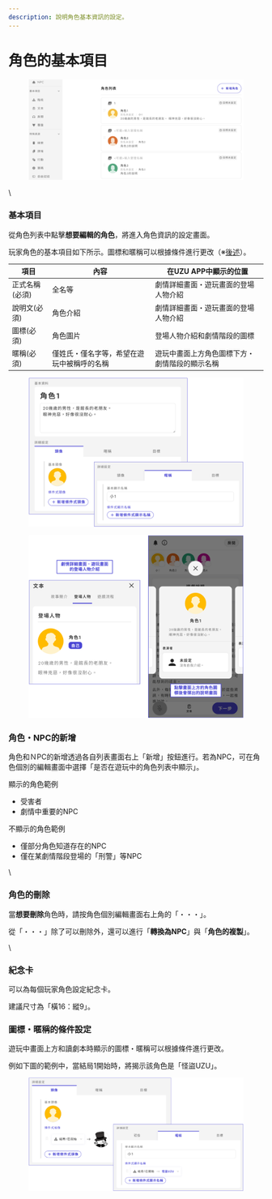 ```yaml
---
description: 說明角色基本資訊的設定。
---
```


# 角色的基本項目

<figure><img src="../../.gitbook/assets/スクリーンショット 2025-01-09 16.30.05.png" alt=""><figcaption></figcaption></figure>

\\

### 基本項目

從角色列表中點擊**想要編輯的角色**，將進入角色資訊的設定畫面。

玩家角色的基本項目如下所示。圖標和暱稱可以根據條件進行更改（※[後述](basic.md#tu-biao-ni-cheng-de-tiao-jian-she-ding)）。

| 項目       | 內容                    | 在UZU APP中顯示的位置          |
| -------- | --------------------- | ----------------------- |
| 正式名稱(必須) | 全名等                   | 劇情詳細畫面・遊玩畫面的登場人物介紹      |
| 說明文(必須)  | 角色介紹                  | 劇情詳細畫面・遊玩畫面的登場人物介紹      |
| 圖標(必須)   | 角色圖片                  | 登場人物介紹和劇情階段的圖標          |
| 暱稱(必須)   | 僅姓氏・僅名字等，希望在遊玩中被稱呼的名稱 | 遊玩中畫面上方角色圖標下方・劇情階段的顯示名稱 |

<figure><img src="../../.gitbook/assets/character-1.png" alt=""><figcaption></figcaption></figure>

<figure><img src="../../.gitbook/assets/character-2.png" alt=""><figcaption></figcaption></figure>

### 角色・NPC的新增

角色和ＮPC的新增透過各自列表畫面右上「新增」按鈕進行。若為NPC，可在角色個別的編輯畫面中選擇「是否在遊玩中的角色列表中顯示」。

顯示的角色範例

* 受害者
* 劇情中重要的NPC

不顯示的角色範例

* 僅部分角色知道存在的NPC
* 僅在某劇情階段登場的「刑警」等NPC

\\

### 角色的刪除

當**想要刪除**角色時，請按角色個別編輯畫面右上角的「・・・」。

從「・・・」除了可以刪除外，還可以進行「**轉換為NPC**」與「**角色的複製**」。

\\

### 紀念卡

可以為每個玩家角色設定紀念卡。

建議尺寸為「橫16：縱9」。

### 圖標・暱稱的條件設定

遊玩中畫面上方和讀劇本時顯示的圖標・暱稱可以根據條件進行更改。

例如下圖的範例中，當結局1開始時，將揭示該角色是「怪盜UZU」。

<figure><img src="../../.gitbook/assets/character-3.png" alt=""><figcaption></figcaption></figure>
